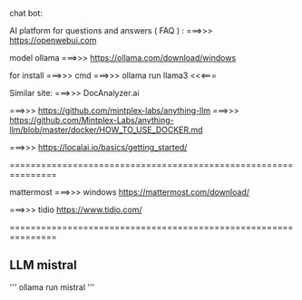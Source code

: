 chat bot:


AI platform for questions and answers ( FAQ ) :
===>>> https://openwebui.com

model ollama
===>>> https://ollama.com/download/windows

for install ===>>> cmd ===>>> ollama run llama3 <<<=== 

Similar site:
===>>> DocAnalyzer.ai

===>>> https://github.com/mintplex-labs/anything-llm   ===>>> https://github.com/Mintplex-Labs/anything-llm/blob/master/docker/HOW_TO_USE_DOCKER.md

===>>> https://localai.io/basics/getting_started/


===============================================================

mattermost  ===>>> windows
https://mattermost.com/download/


===>>> tidio
https://www.tidio.com/

===============================================================

## LLM mistral
'''
ollama run mistral
'''
